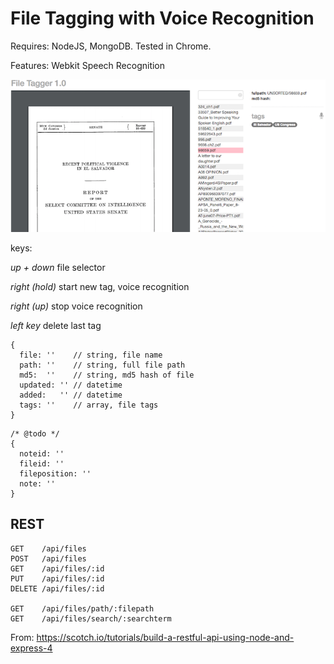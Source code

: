 File Tagging with Voice Recognition
===================================

Requires: NodeJS, MongoDB. Tested in Chrome.

Features: Webkit Speech Recognition

![In Progress](sample.png?raw=true "In Progress")

keys:

*up + down* file selector

*right (hold)* start new tag, voice recognition

*right (up)*   stop voice recognition

*left key* delete last tag

```
{ 
  file: ''    // string, file name
  path: ''    // string, full file path
  md5:  ''    // string, md5 hash of file
  updated: '' // datetime
  added:   '' // datetime
  tags: ''    // array, file tags
}
```
```
/* @todo */
{
  noteid: ''
  fileid: ''
  fileposition: ''
  note: ''
}
```

REST
----
```
GET    /api/files
POST   /api/files
GET    /api/files/:id
PUT    /api/files/:id
DELETE /api/files/:id

GET    /api/files/path/:filepath
GET    /api/files/search/:searchterm
```

From: 
https://scotch.io/tutorials/build-a-restful-api-using-node-and-express-4
